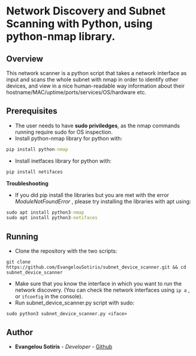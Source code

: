 # Network Discovery and Subnet Scanning with Python, using python-nmap library.

## Overview
This network scanner is a python script that takes a network interface as input and scans the whole subnet with nmap in order to identify other devices, and view in a nice human-readable way information about their hostname/MAC/uptime/ports/services/OS/hardware etc.

## Prerequisites
- The user needs to have **sudo priviledges**, as the nmap commands running require sudo for OS inspection.
- Install python-nmap library for python with:
```cmd
pip install python-nmap
```
- Install inetfaces library for python with:
```cmd
pip install netifaces
```
**Troubleshooting**
- If you did pip install the libraries but you are met with the error *ModuleNotFoundError* , please try installing the libraries with apt using:
```cmd
sudo apt install python3-nmap
sudo apt install python3-netifaces
```

## Running
- Clone the repository with the two scripts:
```
git clone https://github.com/EvangelouSotiris/subnet_device_scanner.git && cd subnet_device_scanner
```
- Make sure that you know the interface in which you want to run the network discovery. (You can check the network interfaces using `ip a` , or `ifconfig` in the console).
- Run subnet_device_scanner.py script with sudo:
```
sudo python3 subnet_device_scanner.py <iface>
```

## Author
* **Evangelou Sotiris** - *Developer* - [Github](https://github.com/EvangelouSotiris)
